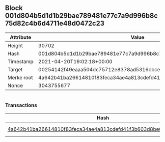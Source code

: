 ## Block 001d804b5d1d1b29bae789481e77c7a9d996b8c75d82c4b6d4711e48d0472c23

Attribute | Value
--- | ---
Height | 30702
Hash | 001d804b5d1d1b29bae789481e77c7a9d996b8c75d82c4b6d4711e48d0472c23
Timestamp | 2021-04-20T19:02:18+00:00
Target | 00254142f49eaaa504dc75712e8378ad5316cbcead634704b3734b6271167cc4
Merke root | 4a642b41ba26614810f83feca34ae4a813cdefd41f3b603d8be0ec71c5ba65be
Nonce | 3043755677

```

```

### Transactions

Hash | Amount
--- | ---
[4a642b41ba26614810f83feca34ae4a813cdefd41f3b603d8be0ec71c5ba65be](4a642b41ba26614810f83feca34ae4a813cdefd41f3b603d8be0ec71c5ba65be.md) | 10.00000000 SKEPTI 
